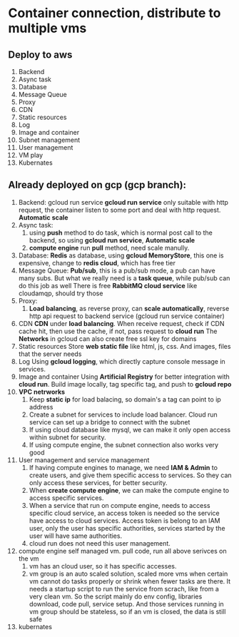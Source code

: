 # Container connection, distribute to multiple vms

## Deploy to aws
1. Backend
2. Async task
3. Database
4. Message Queue
5. Proxy
6. CDN
7. Static resources
8. Log
9. Image and container
10. Subnet management
11. User management
12. VM play
13. Kubernates


## Already deployed on gcp (gcp branch):
1. Backend: gcloud run service
   **gcloud run service** only suitable with http request, the container listen to some port and deal with http request. **Automatic scale**
2. Async task:
     1. using **push** method to do task, which is normal post call to the backend, so using **gcloud run service**, **Automatic scale**
     2. **compute engine** run **pull** method, need scale manully.
3. Database:
   **Redis** as database, using **gcloud MemoryStore**, this one is expensive, change to **redis cloud**, which has free tier
4. Message Queue:
   **Pub/sub**, this is a pub/sub mode, a pub can have many subs. But what we really need is a **task queue**, while pub/sub can do this job as well
   There is free **RabbitMQ cloud service** like cloudamqp, should try those
5. Proxy:
   1. **Load balancing**, as reverse proxy, can **scale automatically**, reverse http api request to backend service (gcloud run service container)
6. CDN
   **CDN** under **load balancing**. When receive request, check if CDN cache hit, then use the cache, if not, pass request to **cloud run**
   The **Networks** in gcloud can also create free ssl key for domains
8. Static resources
   Store **web static file** like html, js, css. And images, files that the server needs
9. Log
   Using **gcloud logging**, which directly capture console message in services.
10. Image and container
   Using **Artificial Registry** for better integration with **cloud run**. Build image locally, tag specific tag, and push to **gcloud repo**
11. **VPC netrworks**
     1. Keep **static ip** for load balacing, so domain's a tag can point to ip address
     2. Create a subnet for services to include load balancer. Cloud run service can set up a bridge to connect with the subnet 
     3. If using cloud database like mysql, we can make it only open access within subnet for security.
     4. If using compute engine, the subnet connection also works very good
11. User management and service management
     1. If having compute engines to manage, we need **IAM & Admin** to create users, and give them specific access to services. So they can only access these services, for better security.
     2. When **create compute engine**, we can make the compute engine to access specific services.
     3. When a service that run on compute engine, needs to access specific cloud service, an access token is needed so the service have access to cloud services.
        Access token is belong to an IAM user, only the user has specific authorities, services started by the user will have same authorities.
     4. cloud run does not need this user management.
12. compute engine
      self managed vm. pull code, run all above serivces on the vm
      1. vm has an cloud user, so it has specific accesses.
      2. vm group is an auto scaled solution, scaled more vms when certain vm cannot do tasks properly or shrink when fewer tasks are there.
         It needs a startup script to run the service from scrach, like from a very clean vm. So the script mainly do env config, libraries download, code pull, service setup.
         And those services running in vm group should be stateless, so if an vm is closed, the data is still safe
13. kubernates 
   
     
